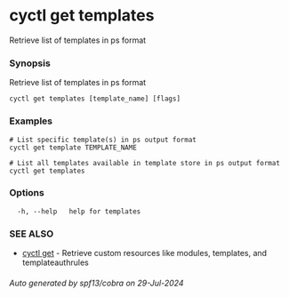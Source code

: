 # cyctl get templates

Retrieve list of templates in ps format

### Synopsis

Retrieve list of templates in ps format

```
cyctl get templates [template_name] [flags]
```

### Examples

```
# List specific template(s) in ps output format
cyctl get template TEMPLATE_NAME 

# List all templates available in template store in ps output format
cyctl get templates
```

### Options

```
  -h, --help   help for templates
```

### SEE ALSO

* [cyctl get](cyctl_get.md)	 - Retrieve custom resources like modules, templates, and templateauthrules

###### Auto generated by spf13/cobra on 29-Jul-2024

